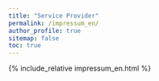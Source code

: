 ```yaml
---
title: "Service Provider"
permalink: /impressum_en/
author_profile: true
sitemap: false
toc: true
---
```

{% include_relative impressum_en.html %}